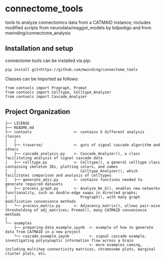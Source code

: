 connectome_tools
==============================
tools to analyze connectomics data from a CATMAID instance; includes modified scripts from neurodata/maggot_models by bdpedigo and from mwinding/connectome_analysis  

Installation and setup
--------
connectome tools can be installed via pip:

```
pip install git+https://github.com/mwinding/connectome_tools
```

Classes can be imported as follows:

```
from contools import Prograph, Promat
from contools import Celltype, Celltype_Analyzer
from contools import Cascade_Analyzer
```

Project Organization
------------
```
├── LICENSE
├── README.md
├── contools                   <- contains 5 different analysis classes
│   │
│   ├── traverse/              <- guts of signal cascade algorithm and others
│   ├── cascade_analysis.py    <- Cascade_Analyzer(), a class facilitating analysis of signal cascade data
│   ├── celltype.py            <- Celltype(), a general celltype class containing skeleton IDs, plotting colors, and names
│   │                             Celltype_Analyzer(), which facilitates comparison and analysis of celltypes
│   ├── generate_adjs.py       <- contains functions needed to generate required datasets
│   ├── process_graph.py       <- Analyze_Nx_G(), enables new networkx functionality, such as double-edge swaps in directed graphs; 
│   │                             Prograph(), with many graph modification convenience methods
│   └── process_matrix.py      <- Adjacency_matrix(), allows pair-wise thresholding of adj_matrices; Promat(), many CATMAID convenience methods
│
└── examples
    ├── preparing-data_example.ipynb  <- example of how to generate data from CATMAID in a new project
    └── cascade_example.ipynb         <- signal cascade example, investigating polysynaptic information flow across a brain
                                      <- more examples coming, including multihop connectivity matrices, chromosome plots, marginal cluster plots, etc.

```
